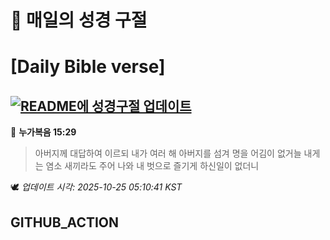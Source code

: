 # 🙏 매일의 성경 구절
# [Daily Bible verse]
## [![README에 성경구절 업데이트](https://github.com/DONGSUKA/first_test/actions/workflows/update-readme-bible.yml/badge.svg)](https://github.com/DONGSUKA/first_test/actions/workflows/update-readme-bible.yml)
<!-- START_BIBLE_VERSE -->
📖 **누가복음 15:29**
> 아버지께 대답하여 이르되 내가 여러 해 아버지를 섬겨 명을 어김이 없거늘 내게는 염소 새끼라도 주어 나와 내 벗으로 즐기게 하신일이 없더니

🕊️ _업데이트 시각: 2025-10-25 05:10:41 KST_
  <!-- END_BIBLE_VERSE -->
## GITHUB_ACTION
